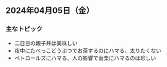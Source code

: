 ## 2024年04月05日（金）

### 主なトピック

- 二日目の親子丼は美味しい
- 夜中にたべっこどうぶつでお茶するのにハマる、太りたくない
- ペトロールズにハマる、人の影響で音楽にハマるのは珍しい